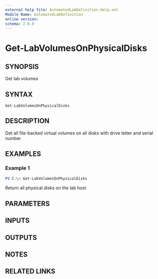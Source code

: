 ```yaml
---
external help file: AutomatedLabDefinition.Help.xml
Module Name: AutomatedLabDefinition
online version:
schema: 2.0.0
---
```


# Get-LabVolumesOnPhysicalDisks

## SYNOPSIS
Get lab volumes

## SYNTAX

```
Get-LabVolumesOnPhysicalDisks
```

## DESCRIPTION
Get all file-backed virtual volumes on all disks with drive letter and serial number

## EXAMPLES

### Example 1
```powershell
PS C:\> Get-LabVolumesOnPhysicalDisks
```

Return all physical disks on the lab host

## PARAMETERS

## INPUTS

## OUTPUTS

## NOTES

## RELATED LINKS
